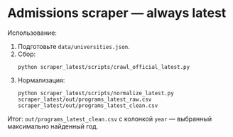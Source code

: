 
# Admissions scraper — always latest
Использование:
1) Подготовьте `data/universities.json`.
2) Сбор:
   ```
   python scraper_latest/scripts/crawl_official_latest.py
   ```
3) Нормализация:
   ```
   python scraper_latest/scripts/normalize_latest.py scraper_latest/out/programs_latest_raw.csv scraper_latest/out/programs_latest_clean.csv
   ```
Итог: `out/programs_latest_clean.csv` с колонкой `year` — выбранный максимально найденный год.
